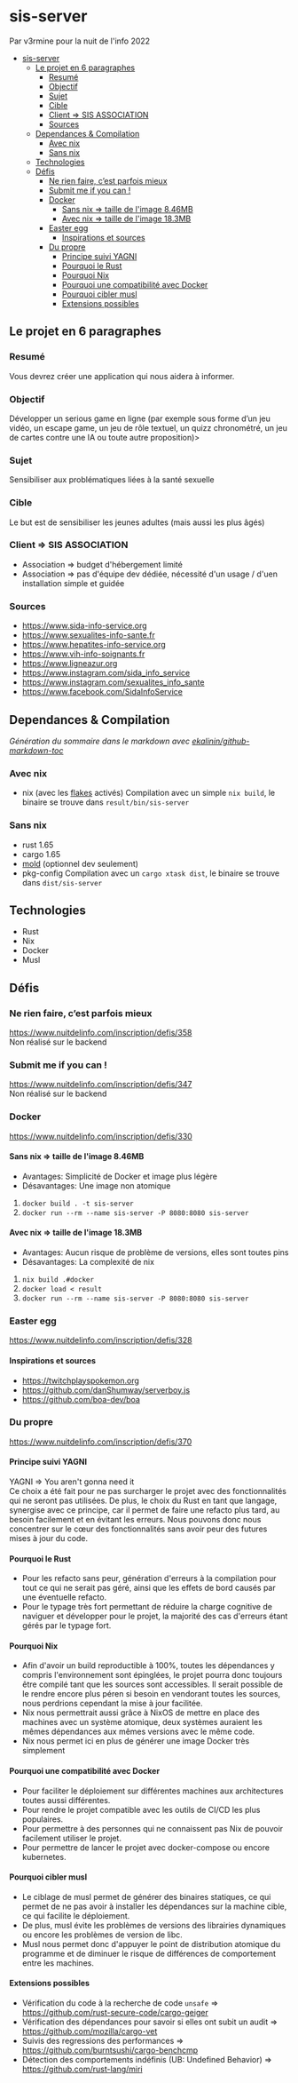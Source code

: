 # sis-server
Par v3rmine pour la nuit de l'info 2022

<!--ts-->
* [sis-server](#sis-server)
   * [Le projet en 6 paragraphes](#le-projet-en-6-paragraphes)
      * [Resumé](#resumé)
      * [Objectif](#objectif)
      * [Sujet](#sujet)
      * [Cible](#cible)
      * [Client =&gt; SIS ASSOCIATION](#client--sis-association)
      * [Sources](#sources)
   * [Dependances &amp; Compilation](#dependances--compilation)
      * [Avec nix](#avec-nix)
      * [Sans nix](#sans-nix)
   * [Technologies](#technologies)
   * [Défis](#défis)
      * [Ne rien faire, c’est parfois mieux](#ne-rien-faire-cest-parfois-mieux)
      * [Submit me if you can !](#submit-me-if-you-can-)
      * [Docker](#docker)
         * [Sans nix =&gt; taille de l'image 8.46MB](#sans-nix--taille-de-limage-846mb)
         * [Avec nix =&gt; taille de l'image 18.3MB](#avec-nix--taille-de-limage-183mb)
      * [Easter egg](#easter-egg)
         * [Inspirations et sources](#inspirations-et-sources)
      * [Du propre](#du-propre)
         * [Principe suivi YAGNI](#principe-suivi-yagni)
         * [Pourquoi le Rust](#pourquoi-le-rust)
         * [Pourquoi Nix](#pourquoi-nix)
         * [Pourquoi une compatibilité avec Docker](#pourquoi-une-compatibilité-avec-docker)
         * [Pourquoi cibler musl](#pourquoi-cibler-musl)
         * [Extensions possibles](#extensions-possibles)

<!-- Created by https://github.com/ekalinin/github-markdown-toc -->
<!-- Added by: code, at: Fri Dec  2 02:49:15 UTC 2022 -->

<!--te-->

## Le projet en 6 paragraphes
### Resumé
Vous devrez créer une application qui nous aidera à informer.

### Objectif
Développer un serious game en ligne (par exemple sous forme d’un jeu vidéo, un escape game, un jeu de rôle textuel, un quizz chronométré, un jeu de cartes contre une IA ou toute autre proposition)>

### Sujet
Sensibiliser aux problématiques liées à la santé sexuelle

### Cible
Le but est de sensibiliser les jeunes adultes (mais aussi les plus âgés)

### Client => SIS ASSOCIATION
- Association => budget d'hébergement limité
- Association => pas d'équipe dev dédiée, nécessité d'un usage /  d'uen installation simple et guidée

### Sources 
- https://www.sida-info-service.org
- https://www.sexualites-info-sante.fr
- https://www.hepatites-info-service.org
- https://www.vih-info-soignants.fr
- https://www.ligneazur.org
- https://www.instagram.com/sida_info_service
- https://www.instagram.com/sexualites_info_sante
- https://www.facebook.com/SidaInfoService

## Dependances & Compilation
*Génération du sommaire dans le markdown avec [ekalinin/github-markdown-toc](https://github.com/ekalinin/github-markdown-toc)*

### Avec nix
- nix (avec les [flakes](https://nixos.wiki/wiki/Flakes) activés)
Compilation avec un simple `nix build`, le binaire se trouve dans `result/bin/sis-server`  

### Sans nix
- rust 1.65
- cargo 1.65
- [mold](https://github.com/rui314/mold) (optionnel dev seulement)
- pkg-config
Compilation avec un `cargo xtask dist`, le binaire se trouve dans `dist/sis-server`

## Technologies
- Rust
- Nix
- Docker
- Musl

## Défis
### Ne rien faire, c’est parfois mieux
https://www.nuitdelinfo.com/inscription/defis/358  
Non réalisé sur le backend

### Submit me if you can !
https://www.nuitdelinfo.com/inscription/defis/347  
Non réalisé sur le backend

### Docker
https://www.nuitdelinfo.com/inscription/defis/330  

#### Sans nix => taille de l'image 8.46MB
- Avantages: Simplicité de Docker et image plus légère
- Désavantages: Une image non atomique
1. `docker build . -t sis-server`
2. `docker run --rm --name sis-server -P 8080:8080 sis-server`

#### Avec nix => taille de l'image 18.3MB
- Avantages: Aucun risque de problème de versions, elles sont toutes pins
- Désavantages: La complexité de nix 
1. `nix build .#docker`
2. `docker load < result`
3. `docker run --rm --name sis-server -P 8080:8080 sis-server`

### Easter egg
https://www.nuitdelinfo.com/inscription/defis/328

#### Inspirations et sources
- https://twitchplayspokemon.org
- https://github.com/danShumway/serverboy.js
- https://github.com/boa-dev/boa

### Du propre
https://www.nuitdelinfo.com/inscription/defis/370  

#### Principe suivi YAGNI
YAGNI => You aren't gonna need it  
Ce choix a été fait pour ne pas surcharger le projet avec des fonctionnalités qui ne seront pas utilisées. De plus, le choix du Rust en tant que langage, synergise avec ce principe, car il permet de faire une refacto plus tard, au besoin facilement et en évitant les erreurs. Nous pouvons donc nous concentrer sur le cœur des fonctionnalités sans avoir peur des futures mises à jour du code.

#### Pourquoi le Rust
- Pour les refacto sans peur, génération d'erreurs à la compilation pour tout ce qui ne serait pas géré, ainsi que les effets de bord causés par une éventuelle refacto.
- Pour le typage très fort permettant de réduire la charge cognitive de naviguer et développer pour le projet, la majorité des cas d'erreurs étant gérés par le typage fort.

#### Pourquoi Nix
- Afin d'avoir un build reproductible à 100%, toutes les dépendances y compris l'environnement sont épinglées, le projet pourra donc toujours être compilé tant que les sources sont accessibles. Il serait possible de le rendre encore plus péren si besoin en vendorant toutes les sources, nous perdrions cependant la mise à jour facilitée.
- Nix nous permettrait aussi grâce à NixOS de mettre en place des machines avec un système atomique, deux systèmes auraient les mêmes dépendances aux mêmes versions avec le même code.
- Nix nous permet ici en plus de générer une image Docker très simplement

#### Pourquoi une compatibilité avec Docker
- Pour faciliter le déploiement sur différentes machines aux architectures toutes aussi différentes.
- Pour rendre le projet compatible avec les outils de CI/CD les plus populaires.
- Pour permettre à des personnes qui ne connaissent pas Nix de pouvoir facilement utiliser le projet.
- Pour permettre de lancer le projet avec docker-compose ou encore kubernetes.

#### Pourquoi cibler musl
- Le ciblage de musl permet de générer des binaires statiques, ce qui permet de ne pas avoir à installer les dépendances sur la machine cible, ce qui facilite le déploiement.
- De plus, musl évite les problèmes de versions des librairies dynamiques ou encore les problèmes de version de libc.
- Musl nous permet donc d'appuyer le point de distribution atomique du programme et de diminuer le risque de différences de comportement entre les machines.

#### Extensions possibles
- Vérification du code à la recherche de code `unsafe` => https://github.com/rust-secure-code/cargo-geiger
- Vérification des dépendances pour savoir si elles ont subit un audit => https://github.com/mozilla/cargo-vet
- Suivis des regressions des performances => https://github.com/burntsushi/cargo-benchcmp
- Détection des comportements indéfinis (UB: Undefined Behavior) => https://github.com/rust-lang/miri
